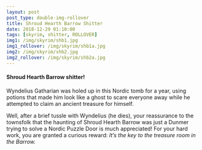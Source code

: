 ```yaml
---
layout: post
post_type: double-img-rollover
title: Shroud Hearth Barrow Shitter
date: 2018-12-29 01:10:00
tags: [skyrim, shitter, ROLLOVER]
img1: /img/skyrim/shb1.jpg
img1_rollover: /img/skyrim/shb1a.jpg
img2: /img/skyrim/shb2.jpg
img2_rollover: /img/skyrim/shb2a.jpg
---
```

#### Shroud Hearth Barrow shitter!

Wyndelius Gatharian was holed up in this Nordic tomb for a year, using potions that made him look like a ghost to scare everyone away while he attempted to claim an ancient treasure for himself.

Well, after a brief tussle with Wyndelius (he dies), your reassurance to the townsfolk that the haunting of Shroud Hearth Barrow was just a Dunmer trying to solve a Nordic Puzzle Door is much appreciated! For your hard work, you are granted a curious reward: *It’s the key to the treasure room in the Barrow.*
